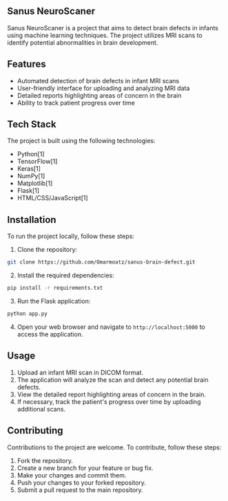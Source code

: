 ## Sanus NeuroScaner

Sanus NeuroScaner is a project that aims to detect brain defects in infants using machine learning techniques. The project utilizes MRI scans to identify potential abnormalities in brain development.

## Features

- Automated detection of brain defects in infant MRI scans
- User-friendly interface for uploading and analyzing MRI data
- Detailed reports highlighting areas of concern in the brain
- Ability to track patient progress over time

## Tech Stack

The project is built using the following technologies:

- Python[1]
- TensorFlow[1]
- Keras[1]
- NumPy[1]
- Matplotlib[1]
- Flask[1]
- HTML/CSS/JavaScript[1]

## Installation

To run the project locally, follow these steps:

1. Clone the repository:

```bash
git clone https://github.com/Omarmoatz/sanus-brain-defect.git
```

2. Install the required dependencies:

```bash
pip install -r requirements.txt
```

3. Run the Flask application:

```bash
python app.py
```

4. Open your web browser and navigate to `http://localhost:5000` to access the application.

## Usage

1. Upload an infant MRI scan in DICOM format.
2. The application will analyze the scan and detect any potential brain defects.
3. View the detailed report highlighting areas of concern in the brain.
4. If necessary, track the patient's progress over time by uploading additional scans.

## Contributing

Contributions to the project are welcome. To contribute, follow these steps:

1. Fork the repository.
2. Create a new branch for your feature or bug fix.
3. Make your changes and commit them.
4. Push your changes to your forked repository.
5. Submit a pull request to the main repository.

